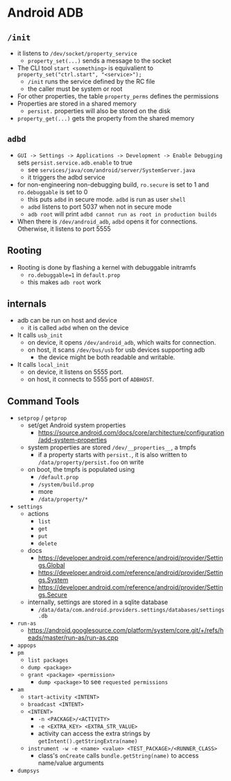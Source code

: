 Android ADB
===========

## `/init`

- it listens to `/dev/socket/property_service`
  - `property_set(...)` sends a message to the socket
- The CLI tool `start <something>` is equivalient to
  `property_set("ctrl.start", "<service>");`
  - `/init` runs the service defined by the RC file
  - the caller must be system or root
- For other properties, the table `property_perms` defines the permissions
- Properties are stored in a shared memory
  - `persist.` properties will also be stored on the disk
- `property_get(...)` gets the property from the shared memory

## `adbd`

- `GUI -> Settings -> Applications -> Development -> Enable Debugging` sets
  `persist.service.adb.enable` to true
  - see `services/java/com/android/server/SystemServer.java`
  - it triggers the adbd service
- for non-engineering non-debugging build, `ro.secure` is set to 1 and
  `ro.debuggable` is set to 0
  - this puts `adbd` in secure mode.  `adbd` is run as user `shell`
  - `adbd` listens to port 5037 when not in secure mode
  - `adb root` will print `adbd cannot run as root in production builds`
- When there is `/dev/android_adb`, `adbd` opens it for connections.  Otherwise,
  it listens to port 5555

## Rooting

- Rooting is done by flashing a kernel with debuggable initramfs
  - `ro.debuggable=1` in `default.prop`
  - this makes `adb root` work

## internals

- adb can be run on host and device
  - it is called `adbd` when on the device
- It calls `usb_init`
  - on device, it opens `/dev/android_adb`, which waits for connection.
  - on host, it scans `/dev/bus/usb` for usb devices supporting adb
    - the device might be both readable and writable.
- It calls `local_init`
  - on device, it listens on 5555 port.
  - on host, it connects to 5555 port of `ADBHOST`.

## Command Tools

- `setprop` / `getprop`
  - set/get Android system properties
    - <https://source.android.com/docs/core/architecture/configuration/add-system-properties>
  - system properties are stored `/dev/__properties__`, a tmpfs
    - if a property starts with `persist.`, it is also written to
      `/data/property/persist.foo` on write
  - on boot, the tmpfs is populated using
    - `/default.prop`
    - `/system/build.prop`
    - more
    - `/data/property/*`
- `settings`
  - actions
    - `list`
    - `get`
    - `put`
    - `delete`
  - docs
    - <https://developer.android.com/reference/android/provider/Settings.Global>
    - <https://developer.android.com/reference/android/provider/Settings.System>
    - <https://developer.android.com/reference/android/provider/Settings.Secure>
  - internally, settings are stored in a sqlite database
    - `/data/data/com.android.providers.settings/databases/settings.db`
- `run-as`
  - <https://android.googlesource.com/platform/system/core.git/+/refs/heads/master/run-as/run-as.cpp>
- `appops`
- `pm`
  - `list packages`
  - `dump <package>`
  - `grant <package> <permission>`
    - `dump <package>` to see `requested permissions`
- `am`
  - `start-activity <INTENT>`
  - `broadcast <INTENT>`
  - `<INTENT>`
    - `-n <PACKAGE>/<ACTIVITY>`
    - `-e <EXTRA_KEY> <EXTRA_STR_VALUE>`
    - activity can access the extra strings by `getIntent().getStringExtra(name)`
  - `instrument -w -e <name> <value> <TEST_PACKAGE>/<RUNNER_CLASS>`
    - class's `onCreate` calls `bundle.getString(name)` to access name/value arguments
- `dumpsys`
